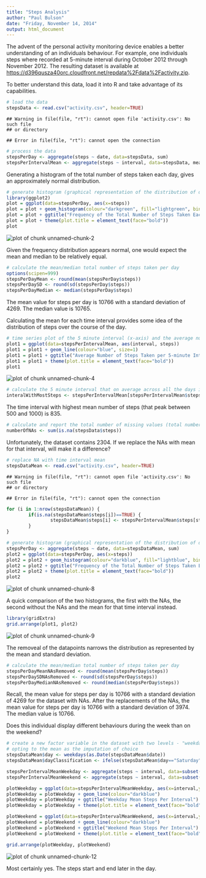 ```yaml
---
title: "Steps Analysis"
author: "Paul Bulson"
date: "Friday, November 14, 2014"
output: html_document
---
```


The advent of the personal activity monitoring device enables a better understanding of an individuals behaviour. For example, one individuals steps where recorded at 5-minute interval during October 2012 through November 2012. The resulting dataset is available at <https://d396qusza40orc.cloudfront.net/repdata%2Fdata%2Factivity.zip>.

To better understand this data, load it into R and take advantage of its capabilities.


```r
# load the data
stepsData <- read.csv("activity.csv", header=TRUE)
```

```
## Warning in file(file, "rt"): cannot open file 'activity.csv': No such file
## or directory
```

```
## Error in file(file, "rt"): cannot open the connection
```

```r
# process the data
stepsPerDay <- aggregate(steps ~ date, data=stepsData, sum)
stepsPerIntervalMean <- aggregate(steps ~ interval, data=stepsData, mean)
```

Generating a histogram of the total number of steps taken each day, gives an approximately normal distribution.


```r
# generate histogram (graphical representation of the distribution of data) of the total number of steps taken each day
library(ggplot2)
plot = ggplot(data=stepsPerDay, aes(x=steps)) 
plot = plot + geom_histogram(colour="darkgreen", fill="lightgreen", binwidth=2000)
plot = plot + ggtitle("Frequency of the Total Number of Steps Taken Each Day")
plot = plot + theme(plot.title = element_text(face="bold"))
plot
```

![plot of chunk unnamed-chunk-2](figure/unnamed-chunk-2-1.png) 

Given the frequency distribution appears normal, one would expect the mean and median to be relatively equal.


```r
# calculate the mean/median total number of steps taken per day
options(scipen=999)
stepsPerDayMean <- round(mean(stepsPerDay$steps))
stepsPerDaySD <- round(sd(stepsPerDay$steps))
stepsPerDayMedian <- median(stepsPerDay$steps)
```

The mean value for steps per day is 10766 with a standard deviation of 4269. The median value is 10765.

Calculating the mean for each time interval provides some idea of the distribution of steps over the course of the day.


```r
# time series plot of the 5 minute interval (x-axis) and the average number of steps taken, averages across all days (y-axis)
plot1 = ggplot(data=stepsPerIntervalMean, aes(interval, steps)) 
plot1 = plot1 + geom_line(colour="blue", size=1) 
plot1 = plot1 + ggtitle("Average Number of Steps Taken per 5-minute Interval")
plot1 = plot1 + theme(plot.title = element_text(face="bold"))
plot1
```

![plot of chunk unnamed-chunk-4](figure/unnamed-chunk-4-1.png) 


```r
# calculate the 5 minute interval that on average across all the days in the dataset contains the maximum number of steps
interalWithMostSteps <- stepsPerIntervalMean[stepsPerIntervalMean$steps==max(stepsPerIntervalMean$steps),"interval"]
```

The time interval with highest mean number of steps (that peak between 500 and 1000) is 835. 


```r
# calculate and report the total number of missing values (total number of rows with NA)
numberOfNAs <- sum(is.na(stepsData$steps))
```

Unfortunately, the dataset contains 2304. If we replace the NAs with mean for that interval, will make it a difference?


```r
# replace NA with time interval mean
stepsDataMean <- read.csv("activity.csv", header=TRUE)
```

```
## Warning in file(file, "rt"): cannot open file 'activity.csv': No such file
## or directory
```

```
## Error in file(file, "rt"): cannot open the connection
```

```r
for (i in 1:nrow(stepsDataMean)) {
        if(is.na(stepsDataMean$steps[i])==TRUE) {
                stepsDataMean$steps[i] <- stepsPerIntervalMean$steps[stepsPerIntervalMean$interval == stepsDataMean$interval[i]]
        }
}
```



```r
# generate histogram (graphical representation of the distribution of data) of the total number of steps taken each day
stepsPerDay <- aggregate(steps ~ date, data=stepsDataMean, sum)
plot2 = ggplot(data=stepsPerDay, aes(x=steps)) 
plot2 = plot2 + geom_histogram(colour="darkblue", fill="lightblue", binwidth=2000)
plot2 = plot2 + ggtitle("Frequency of the Total Number of Steps Taken Each Day (Replacing NA with interval mean")
plot2 = plot2 + theme(plot.title = element_text(face="bold"))
plot2
```

![plot of chunk unnamed-chunk-8](figure/unnamed-chunk-8-1.png) 


A quick comparison of the two histograms, the first with the NAs, the second without the NAs and the mean for that time interval instead.


```r
library(gridExtra)
grid.arrange(plot1, plot2)
```

![plot of chunk unnamed-chunk-9](figure/unnamed-chunk-9-1.png) 

The removeal of the datapoints narrows the distribution as represented by the mean and standard deviation.


```r
# calculate the mean/median total number of steps taken per day
stepsPerDayMeanNAsRemoved <- round(mean(stepsPerDay$steps))
stepsPerDaySDNAsRemoved <- round(sd(stepsPerDay$steps))
stepsPerDayMedianNAsRemoved <- round(median(stepsPerDay$steps))
```

Recall, the mean value for steps per day is 10766 with a standard deviation of 4269 for the dataset with NAs. After the replacements of the NAs, the mean value for steps per day is 10766 with a standard deviation of 3974. The median value is 10766.

Does this individual display different behaviours during the week than on the weekend? 


```r
# create a new factor variable in the dataset with two levels - "weekday" and "weekend" indicating whether a given data is a weekday or weekend day
# opting to the mean as the imputation of choice
stepsDataMean$day <- weekdays(as.Date(stepsDataMean$date))
stepsDataMean$dayClassification <- ifelse(stepsDataMean$day=="Saturday" | stepsDataMean$day=="Sunday", "weekend", "weekday")

stepsPerIntervalMeanWeekday <- aggregate(steps ~ interval, data=subset(stepsDataMean,dayClassification=="weekday"), mean)
stepsPerIntervalMeanWeekend <- aggregate(steps ~ interval, data=subset(stepsDataMean,dayClassification=="weekend"), mean)
```



```r
plotWeekday = ggplot(data=stepsPerIntervalMeanWeekday, aes(x=interval,y=steps)) 
plotWeekday = plotWeekday + geom_line(colour="darkblue")
plotWeekday = plotWeekday + ggtitle("Weekday Mean Steps Per Interval")
plotWeekday = plotWeekday + theme(plot.title = element_text(face="bold"))

plotWeekend = ggplot(data=stepsPerIntervalMeanWeekend, aes(x=interval,y=steps)) 
plotWeekend = plotWeekend + geom_line(colour="darkblue")
plotWeekend = plotWeekend + ggtitle("Weekend Mean Steps Per Interval")
plotWeekend = plotWeekend + theme(plot.title = element_text(face="bold"))

grid.arrange(plotWeekday, plotWeekend)
```

![plot of chunk unnamed-chunk-12](figure/unnamed-chunk-12-1.png) 

Most certainly yes. The steps start and end later in the day. 
